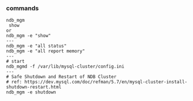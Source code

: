 ### commands
    ndb_mgm
     show
    or
    ndb_mgm -e "show"
    ---
    ndb_mgm -e "all status"
    ndb_mgm -e "all report memory"    
    ---   
    # start
    ndb_mgmd -f /var/lib/mysql-cluster/config.ini
    ---
    # Safe Shutdown and Restart of NDB Cluster
    # ref: https://dev.mysql.com/doc/refman/5.7/en/mysql-cluster-install-shutdown-restart.html
    ndb_mgm -e shutdown
      

